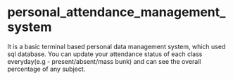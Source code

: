 # personal_attendance_management_system
It is a basic terminal based personal data management system, which used sql database. You can update your attendance status of each class everyday(e.g - present/absent/mass bunk) and can see the overall percentage of any subject. 
